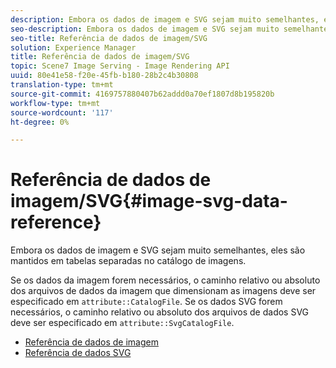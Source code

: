 ```yaml
---
description: Embora os dados de imagem e SVG sejam muito semelhantes, eles são mantidos em tabelas separadas no catálogo de imagens.
seo-description: Embora os dados de imagem e SVG sejam muito semelhantes, eles são mantidos em tabelas separadas no catálogo de imagens.
seo-title: Referência de dados de imagem/SVG
solution: Experience Manager
title: Referência de dados de imagem/SVG
topic: Scene7 Image Serving - Image Rendering API
uuid: 80e41e58-f20e-45fb-b180-28b2c4b30808
translation-type: tm+mt
source-git-commit: 4169757880407b62addd0a70ef1807d8b195820b
workflow-type: tm+mt
source-wordcount: '117'
ht-degree: 0%

---
```



# Referência de dados de imagem/SVG{#image-svg-data-reference}

Embora os dados de imagem e SVG sejam muito semelhantes, eles são mantidos em tabelas separadas no catálogo de imagens.

Se os dados da imagem forem necessários, o caminho relativo ou absoluto dos arquivos de dados da imagem que dimensionam as imagens deve ser especificado em `attribute::CatalogFile`. Se os dados SVG forem necessários, o caminho relativo ou absoluto dos arquivos de dados SVG deve ser especificado em `attribute::SvgCatalogFile`.

* [Referência de dados de imagem](c-image-data-reference/c-image-data-reference.md)
* [Referência de dados SVG](c-svg-data-reference/c-svg-data-reference.md)
